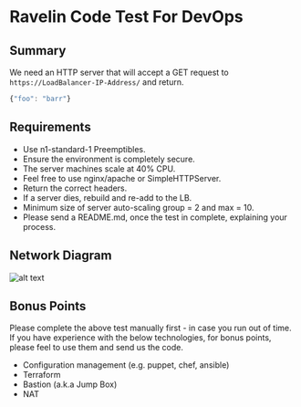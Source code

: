 Ravelin Code Test For DevOps
============================

## Summary
We need an HTTP server that will accept a GET request to `https://LoadBalancer-IP-Address/` and return.
```javascript
{"foo": "barr"}
```

## Requirements
* Use n1-standard-1 Preemptibles.
* Ensure the environment is completely secure.
* The server machines scale at 40% CPU.
* Feel free to use nginx/apache or SimpleHTTPServer.
* Return the correct headers.
* If a server dies, rebuild and re-add to the LB.
* Minimum size of server auto-scaling group = 2 and max = 10.
* Please send a README.md, once the test in complete, explaining your process.

## Network Diagram
![alt text](https://raw.githubusercontent.com/unravelin/code-test-devops/master/network-diagram.png)

## Bonus Points
Please complete the above test manually first - in case you run out of time. If you have experience with the below technologies, for bonus points, please feel to use them and send us the code.
* Configuration management (e.g. puppet, chef, ansible)
* Terraform
* Bastion (a.k.a Jump Box)
* NAT

